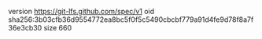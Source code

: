 version https://git-lfs.github.com/spec/v1
oid sha256:3b03cfb36d9554772ea8bc5f0f5c5490cbcbf779a91d4fe9d78f8a7f36e3cb30
size 660
